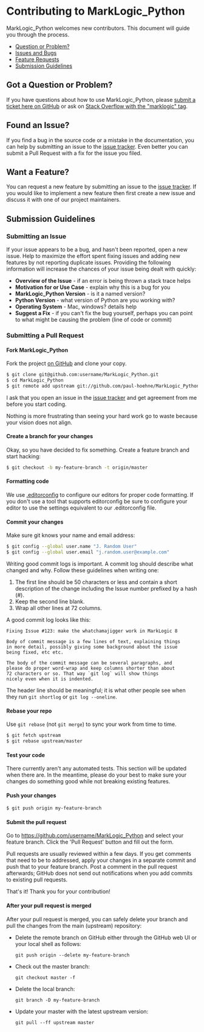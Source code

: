 # Contributing to MarkLogic_Python

MarkLogic_Python welcomes new contributors. This document will guide you
through the process.

 - [Question or Problem?](#question)
 - [Issues and Bugs](#issue)
 - [Feature Requests](#feature)
 - [Submission Guidelines](#submit)
 
## <a name="question"></a> Got a Question or Problem?

If you have questions about how to use MarkLogic_Python, please [submit a ticket
here on GitHub](#issue) or ask on [Stack Overflow with the "marklogic" 
tag](http://stackoverflow.com/tags/marklogic).

## <a name="issue"></a> Found an Issue?
If you find a bug in the source code or a mistake in the documentation, you can
help by submitting an issue to the [issue tracker][]. Even better you can 
submit a Pull Request with a fix for the issue you filed.

## <a name="feature"></a> Want a Feature?
You can request a new feature by submitting an issue to the 
[issue tracker][].  If you would like to implement a new  feature then first 
create a new issue and discuss it with one of our project maintainers.

## <a name="submit"></a> Submission Guidelines

### Submitting an Issue
If your issue appears to be a bug, and hasn't been reported, open a new issue.
Help to maximize the effort spent fixing issues and adding new features by not 
reporting duplicate issues.  Providing the following information will increase 
the chances of your issue being dealt with quickly:

* **Overview of the Issue** - if an error is being thrown a stack trace helps
* **Motivation for or Use Case** - explain why this is a bug for you
* **MarkLogic_Python Version** - is it a named version?
* **Python Version** - what version of Python are you working with?
* **Operating System** - Mac, windows? details help
* **Suggest a Fix** - if you can't fix the bug yourself, perhaps you can point 
  to what might be causing the problem (line of code or commit)

### Submitting a Pull Request

#### Fork MarkLogic_Python

Fork the project [on GitHub](https://github.com/paul-hoehne/MarkLogic_Python/fork) 
and clone your copy.

```sh
$ git clone git@github.com:username/MarkLogic_Python.git
$ cd MarkLogic_Python
$ git remote add upstream git://github.com/paul-hoehne/MarkLogic_Python.git
```

I ask that you open an issue in the [issue tracker][] and get agreement from
me before you start coding.

Nothing is more frustrating than seeing your hard work go to waste because
your vision does not align.


#### Create a branch for your changes

Okay, so you have decided to fix something. Create a feature branch and start 
hacking:

```sh
$ git checkout -b my-feature-branch -t origin/master
```

#### Formatting code

We use [.editorconfig][] to configure our editors for proper code formatting. If you don't
use a tool that supports editorconfig be sure to configure your editor to use the settings
equivalent to our .editorconfig file.

#### Commit your changes

Make sure git knows your name and email address:

```sh
$ git config --global user.name "J. Random User"
$ git config --global user.email "j.random.user@example.com"
```

Writing good commit logs is important. A commit log should describe what
changed and why. Follow these guidelines when writing one:

1. The first line should be 50 characters or less and contain a short
   description of the change including the Issue number prefixed by a hash (#).
2. Keep the second line blank.
3. Wrap all other lines at 72 columns.

A good commit log looks like this:

```
Fixing Issue #123: make the whatchamajigger work in MarkLogic 8

Body of commit message is a few lines of text, explaining things
in more detail, possibly giving some background about the issue
being fixed, etc etc.

The body of the commit message can be several paragraphs, and
please do proper word-wrap and keep columns shorter than about
72 characters or so. That way `git log` will show things
nicely even when it is indented.
```

The header line should be meaningful; it is what other people see when they
run `git shortlog` or `git log --oneline`.

#### Rebase your repo

Use `git rebase` (not `git merge`) to sync your work from time to time.

```sh
$ git fetch upstream
$ git rebase upstream/master
```


#### Test your code

There currently aren't any automated tests. This section will be updated when
there are. In the meantime, please do your best to make sure your changes do
something good while not breaking existing features. 

#### Push your changes

```sh
$ git push origin my-feature-branch
```

#### Submit the pull request

Go to https://github.com/username/MarkLogic_Python and select your feature branch. Click
the 'Pull Request' button and fill out the form.

Pull requests are usually reviewed within a few days. If you get comments
that need to be to addressed, apply your changes in a separate commit and push that to your
feature branch. Post a comment in the pull request afterwards; GitHub does
not send out notifications when you add commits to existing pull requests.

That's it! Thank you for your contribution!


#### After your pull request is merged

After your pull request is merged, you can safely delete your branch and pull the changes
from the main (upstream) repository:

* Delete the remote branch on GitHub either through the GitHub web UI or your local shell as follows:

    ```shell
    git push origin --delete my-feature-branch
    ```

* Check out the master branch:

    ```shell
    git checkout master -f
    ```

* Delete the local branch:

    ```shell
    git branch -D my-feature-branch
    ```

* Update your master with the latest upstream version:

    ```shell
    git pull --ff upstream master
    ```

[issue tracker]: https://github.com/paul-hoehne/MarkLogic_Python/issues
[.editorconfig]: http://editorconfig.org/
